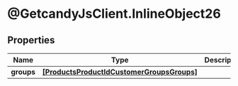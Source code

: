 # @GetcandyJsClient.InlineObject26

## Properties

Name | Type | Description | Notes
------------ | ------------- | ------------- | -------------
**groups** | [**[ProductsProductIdCustomerGroupsGroups]**](ProductsProductIdCustomerGroupsGroups.md) |  | 


